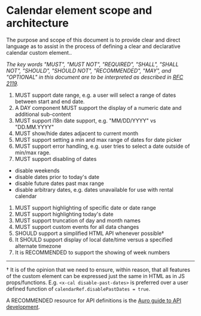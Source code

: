 # Calendar element scope and architecture

The purpose and scope of this document is to provide clear and direct language as to assist in the process of defining a clear and declarative calendar custom element..

_The key words "MUST", "MUST NOT", "REQUIRED", "SHALL", "SHALL NOT", "SHOULD", "SHOULD NOT", "RECOMMENDED",  "MAY", and "OPTIONAL" in this document are to be interpreted as described in [RFC 2119](https://datatracker.ietf.org/doc/html/rfc2119)._

1. MUST support date range, e.g. a user will select a range of dates between start and end date.
1. A DAY component MUST support the display of a numeric date and additional sub-content
1. MUST support i18n date support, e.g. "MM/DD/YYYY" vs "DD.MM.YYYY"
1. MUST show/hide dates adjacent to current month
1. MUST support setting a min and max range of dates for date picker
1. MUST support error handling, e.g. user tries to select a date outside of min/max rage.
1. MUST support disabling of dates
  - disable weekends
  - disable dates prior to today's date
  - disable future dates past max range
  - disable arbitrary dates, e.g. dates unavailable for use with rental calendar
1. MUST support highlighting of specific date or date range
1. MUST support highlighting today's date
1. MUST support truncation of day and month names
1. MUST support custom events for all data changes
1. SHOULD support a simplified HTML API whenever possible†
1. It SHOULD support display of local date/time versus a specified alternate timezone
1. It is RECOMMENDED to support the showing of week numbers

<hr>

† It is of the opinion that we need to ensure, within reason, that all features of the custom element can be expressed just the same in HTML as in JS props/functions. E.g. `<x-cal disable-past-dates>` is preferred over a user defined function of `calendarRef.disablePastDates = true`.

A RECOMMENDED resource for API definitions is the [Auro guide to API development](https://auro.alaskaair.com/generator/define-api).
